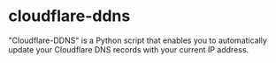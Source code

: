# cloudflare-ddns
"Cloudflare-DDNS" is a Python script that enables you to automatically update your Cloudflare DNS records with your current IP address. 
